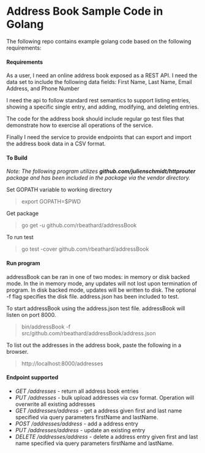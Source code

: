 # Address Book Sample Code in Golang
The following repo contains example golang code based on the following requirements:

#### Requirements

As a user, I need an online address book exposed as a REST API.  I need the data set to include the following data fields:
First Name, Last Name, Email Address, and Phone Number

I need the api to follow standard rest semantics to support listing entries, showing a specific single entry, and adding, modifying, and deleting entries.  

The code for the address book should include regular go test files that demonstrate how to exercise all operations of the service.  

Finally I need the service to provide endpoints that can export and import the address book data in a CSV format.  

#### To Build
_Note: The following program utilizes **github.com/julienschmidt/httprouter** package and has been included in the package via the vendor directory._

Set GOPATH variable to working directory
> export GOPATH=$PWD

Get package
> go get -u github.com/rbeathard/addressBook

To run test
> go test -cover github.com/rbeathard/addressBook

#### Run program
addressBook can be ran in one of two modes: in memory or disk backed mode. In the in memory mode, any updates will not lost upon termination of program. In disk backed mode, updates will be written to disk. The optional -f flag specifies the disk file.  address.json has been included to test.

To start addressBook using the address.json test file. addressBook will listen on port 8000.
>  bin/addressBook -f src/github.com/rbeathard/addressBook/address.json

To list out the addresses in the address book, paste the following in a browser.
> http://localhost:8000/addresses



#### Endpoint supported

* *GET /addresses* - return all address book entries
* *PUT /addresses* - bulk upload addresses via csv format. Operation will overwrite all existing addresses
* *GET /addresses/address* - get a address given first and last name specified via query parameters firstName and lastName.
* *POST /addresses/address* - add a address entry
* *PUT /addresses/address* - update an existing entry
* *DELETE /addresses/address* - delete a address entry given first and last name specified via query parameters firstName and lastName.
